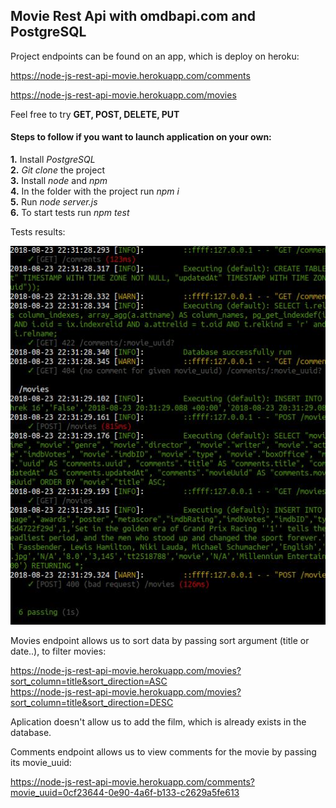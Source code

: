 ## Movie Rest Api with omdbapi.com and PostgreSQL

Project endpoints can be found on an app, which is deploy on heroku:

https://node-js-rest-api-movie.herokuapp.com/comments

https://node-js-rest-api-movie.herokuapp.com/movies

Feel free to try **GET, POST, DELETE, PUT**

#### Steps to follow if you want to launch application on your own:
**1.** Install *PostgreSQL*  
**2.** *Git clone* the project  
**3.** Install *node* and *npm*  
**4.** In the folder with the project run *npm i*  
**5.** Run *node server.js*  
**6.** To start tests run *npm test*  

Tests results:

![Screenshot](test.jpg)

Movies endpoint allows us to sort data by passing sort argument (title or date..), to filter movies:

https://node-js-rest-api-movie.herokuapp.com/movies?sort_column=title&sort_direction=ASC  
https://node-js-rest-api-movie.herokuapp.com/movies?sort_column=title&sort_direction=DESC

Aplication doesn't allow us to add the film, which is already exists in the database.

Comments endpoint allows us to view comments for the movie by passing its movie_uuid:

https://node-js-rest-api-movie.herokuapp.com/comments?movie_uuid=0cf23644-0e90-4a6f-b133-c2629a5fe613
